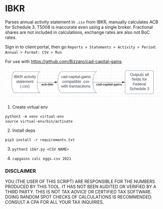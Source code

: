 # IBKR

Parses annual activity statement in `.csv` from IBKR, manually calculates ACB for Schedule 3. T5008 is inaccurate even using a single broker. Fractional shares are not included in calculations, exchange rates are also not BoC rates.

Sign in to client portal, then go 
`Reports > Statements > Activity > Period: Annual > Format: CSV > Run`

For use with https://github.com/Bizzaro/cad-capital-gains.
![](2022-04-11-22-28-54.png)

1. Create virtual env 
```
python3 -m venv virtual-env 
source virtual-env/bin/activate
```

2. Install deps 
```
pip3 install -r requirements.txt
```

3. `python3 ibkr.py <CSV NAME>`

4. `capgains calc eggs.csv 2021`

### DISCLAIMER
YOU (THE USER OF THIS SCRIPT) ARE RESPONSIBLE FOR THE NUMBERS PRODUCED BY THIS TOOL. IT HAS NOT BEEN AUDITED OR VERIFIED BY A THIRD PARTY. THIS IS NOT TAX ADVICE OR CERTIFIED TAX SOFTWARE. DOING RANDOM SPOT CHECKS OF CALCULATIONS IS RECOMMENDED. CONSULT A CPA FOR ALL YOUR TAX INQUIRIES.